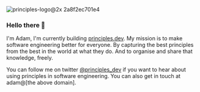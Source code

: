 
![principles-logo@2x 2a8f2ec701e4](https://user-images.githubusercontent.com/610638/124521046-25b88b80-dde6-11eb-9d15-9d8da51a432b.png) 

### Hello there 👋


I'm Adam, I'm currently building [principles.dev](https://principles.dev). My mission is to make software engineering better for everyone. By capturing the best principles from the best in the world at what they do. And to organise and share that knowledge, freely.

You can follow me on twitter [@principles_dev](https://twitter.com/principles_dev) if you want to hear about using principles in software engineering. You can also get in touch at adam@[the above domain].




<!--
**AdamCraven/AdamCraven** is a ✨ _special_ ✨ repository because its `README.md` (this file) appears on your GitHub profile.

Here are some ideas to get you started:

- 🔭 I’m currently working on ...
- 🌱 I’m currently learning ...
- 👯 I’m looking to collaborate on ...
- 🤔 I’m looking for help with ...
- 💬 Ask me about ...
- 📫 How to reach me: ...
- 😄 Pronouns: ...
- ⚡ Fun fact: ...
-->
